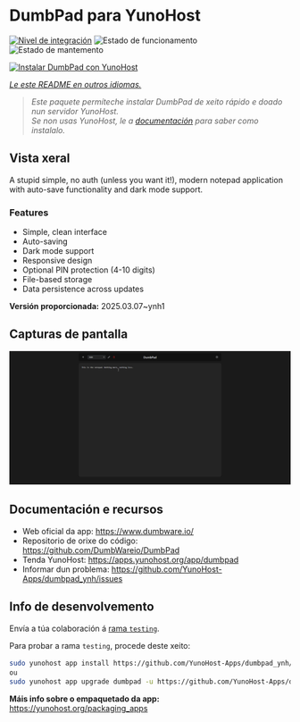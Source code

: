 <!--
NOTA: Este README foi creado automáticamente por <https://github.com/YunoHost/apps/tree/master/tools/readme_generator>
NON debe editarse manualmente.
-->

# DumbPad para YunoHost

[![Nivel de integración](https://apps.yunohost.org/badge/integration/dumbpad)](https://ci-apps.yunohost.org/ci/apps/dumbpad/)
![Estado de funcionamento](https://apps.yunohost.org/badge/state/dumbpad)
![Estado de mantemento](https://apps.yunohost.org/badge/maintained/dumbpad)

[![Instalar DumbPad con YunoHost](https://install-app.yunohost.org/install-with-yunohost.svg)](https://install-app.yunohost.org/?app=dumbpad)

*[Le este README en outros idiomas.](./ALL_README.md)*

> *Este paquete permíteche instalar DumbPad de xeito rápido e doado nun servidor YunoHost.*  
> *Se non usas YunoHost, le a [documentación](https://yunohost.org/install) para saber como instalalo.*

## Vista xeral

A stupid simple, no auth (unless you want it!), modern notepad application with auto-save functionality and dark mode support.

### Features

- Simple, clean interface
- Auto-saving
- Dark mode support
- Responsive design
- Optional PIN protection (4-10 digits)
- File-based storage
- Data persistence across updates


**Versión proporcionada:** 2025.03.07~ynh1

## Capturas de pantalla

![Captura de pantalla de DumbPad](./doc/screenshots/screenshot.png)

## Documentación e recursos

- Web oficial da app: <https://www.dumbware.io/>
- Repositorio de orixe do código: <https://github.com/DumbWareio/DumbPad>
- Tenda YunoHost: <https://apps.yunohost.org/app/dumbpad>
- Informar dun problema: <https://github.com/YunoHost-Apps/dumbpad_ynh/issues>

## Info de desenvolvemento

Envía a túa colaboración á [rama `testing`](https://github.com/YunoHost-Apps/dumbpad_ynh/tree/testing).

Para probar a rama `testing`, procede deste xeito:

```bash
sudo yunohost app install https://github.com/YunoHost-Apps/dumbpad_ynh/tree/testing --debug
ou
sudo yunohost app upgrade dumbpad -u https://github.com/YunoHost-Apps/dumbpad_ynh/tree/testing --debug
```

**Máis info sobre o empaquetado da app:** <https://yunohost.org/packaging_apps>
